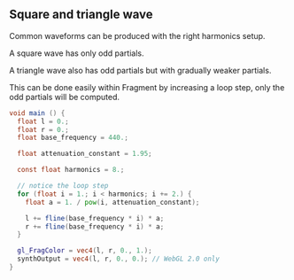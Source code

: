 ## Square and triangle wave

Common waveforms can be produced with the right harmonics setup.

A square wave has only odd partials.

A triangle wave also has odd partials but with gradually weaker partials.

This can be done easily within Fragment by increasing a loop step, only the odd partials will be computed.

```glsl
void main () {
  float l = 0.;
  float r = 0.;
  float base_frequency = 440.;

  float attenuation_constant = 1.95;

  const float harmonics = 8.;

  // notice the loop step
  for (float i = 1.; i < harmonics; i += 2.) {
    float a = 1. / pow(i, attenuation_constant);

    l += fline(base_frequency * i) * a;
    r += fline(base_frequency * i) * a;
  }

  gl_FragColor = vec4(l, r, 0., 1.);
  synthOutput = vec4(l, r, 0., 0.); // WebGL 2.0 only
}
```


